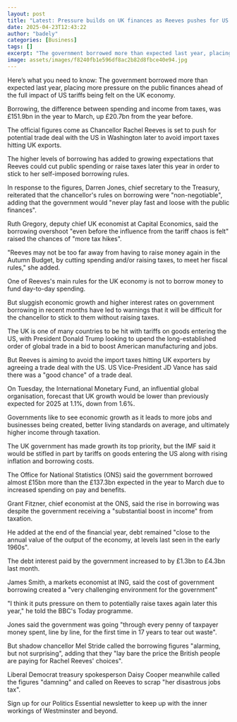 ```yaml
---
layout: post
title: "Latest: Pressure builds on UK finances as Reeves pushes for US trade deal"
date: 2025-04-23T12:43:22
author: "badely"
categories: [Business]
tags: []
excerpt: "The government borrowed more than expected last year, placing more pressure on the public finances ahead of the full impact of US tariffs."
image: assets/images/f8240fb1e596df8ac2b82d8fbce40e94.jpg
---
```


Here’s what you need to know: The government borrowed more than expected last year, placing more pressure on the public finances ahead of the full impact of US tariffs being felt on the UK economy.

Borrowing, the difference between spending and income from taxes, was £151.9bn in the year to March, up £20.7bn from the year before.

The official figures come as Chancellor Rachel Reeves is set to push for potential trade deal with the US in Washington later to avoid import taxes hitting UK exports.

The higher levels of borrowing has added to growing expectations that Reeves could cut public spending or raise taxes later this year in order to stick to her self-imposed borrowing rules.

In response to the figures, Darren Jones, chief secretary to the Treasury, reiterated that the chancellor's rules on borrowing were "non-negotiable", adding that the government would "never play fast and loose with the public finances".

Ruth Gregory, deputy chief UK economist at Capital Economics, said the borrowing overshoot "even before the influence from the tariff chaos is felt" raised the chances of "more tax hikes".

"Reeves may not be too far away from having to raise money again in the Autumn Budget, by cutting spending and/or raising taxes, to meet her fiscal rules," she added.

One of Reeves's main rules for the UK economy is not to borrow money to fund day-to-day spending.

But sluggish economic growth and higher interest rates on government borrowing in recent months have led to warnings that it will be difficult for the chancellor to stick to them without raising taxes.

The UK is one of many countries to be hit with tariffs on goods entering the US, with President Donald Trump looking to upend the long-established order of global trade in a bid to boost American manufacturing and jobs.

But Reeves is aiming to avoid the import taxes hitting UK exporters by agreeing a trade deal with the US. US Vice-President JD Vance has said there was a "good chance" of a trade deal.

On Tuesday, the International Monetary Fund, an influential global organisation, forecast that UK growth would be lower than previously expected for 2025 at 1.1%, down from 1.6%.

Governments like to see economic growth as it leads to more jobs and businesses being created, better living standards on average, and ultimately higher income through taxation. 

The UK government has made growth its top priority, but the IMF said it would be stifled in part by tariffs on goods entering the US along with rising inflation and borrowing costs. 

The Office for National Statistics (ONS) said the government borrowed almost £15bn more than the £137.3bn expected in the year to March due to increased spending on pay and benefits.

Grant Fitzner, chief economist at the ONS, said the rise in borrowing was despite the government receiving a "substantial boost in income" from taxation.

He added at the end of the financial year, debt remained "close to the annual value of the output of the economy, at levels last seen in the early 1960s".

The debt interest paid by the government increased to by £1.3bn to £4.3bn last month.

James Smith, a markets economist at ING, said the cost of government borrowing created a "very challenging environment for the government"

"I think it puts pressure on them to potentially raise taxes again later this year," he told the BBC's Today programme.

Jones said the government was going "through every penny of taxpayer money spent, line by line, for the first time in 17 years to tear out waste".

But shadow chancellor Mel Stride called the borrowing figures "alarming, but not surprising", adding that they "lay bare the price the British people are paying for Rachel Reeves' choices".

Liberal Democrat treasury spokesperson Daisy Cooper meanwhile called the figures "damning" and called on Reeves to scrap "her disastrous jobs tax".

Sign up for our Politics Essential newsletter to keep up with the inner workings of Westminster and beyond.

